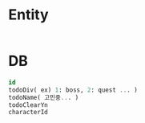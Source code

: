 # Entity
```java

```

# DB
```sql
id
todoDiv( ex) 1: boss, 2: quest ... )
todoName( 고민중... )
todoClearYn
characterId
```

> 
